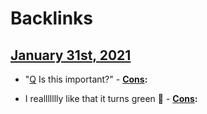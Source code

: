 
# Backlinks
## [January 31st, 2021](<January 31st, 2021.md>)
- "[Q](<Q.md>) Is this important?"
                    - **[Cons](<Cons.md>):**

- I reallllllly like that it turns green 🌲
                    - **[Cons](<Cons.md>):**

